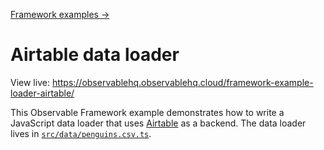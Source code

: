 [Framework examples →](../)

# Airtable data loader

View live: <https://observablehq.observablehq.cloud/framework-example-loader-airtable/>

This Observable Framework example demonstrates how to write a JavaScript data loader that uses [Airtable](https://airtable.com/) as a backend. The data loader lives in [`src/data/penguins.csv.ts`](./src/data/penguins.csv.ts).
